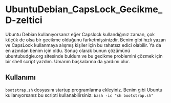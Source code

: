 # UbuntuDebian_CapsLock_Gecikme_D-zeltici
Ubuntu Debian kullanıyorsanız eğer Capslock kullandığınız zaman, çok küçük de olsa bir gecikme olduğunu farketmişsinizdir. Benim gibi hızlı yazan ve CapsLock kullanmaya alışmış kişiler için bu rahatsız edici olabilir. Ya da en azından benim için oldu. Sonuç olarak bunun çözümünü ubuntubudgie.org sitesinde buldum ve bu gecikme problemini çözmek için bir shell script yazdım. Umarım başkalarına da yardımı olur.

## Kullanımı

`bootstrap.sh` dosyasını startup programlarına ekleyiniz.
Benim gibi Ubuntu kullanıyorsanız bu scripti kullanabilirsiniz:  `bash -ic "sh bootstrap.sh"`

 
